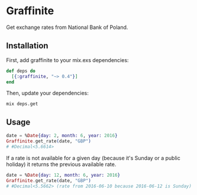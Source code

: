 # Graffinite

Get exchange rates from National Bank of Poland.

## Installation

First, add graffinite to your mix.exs dependencies:

```elixir
def deps do
  [{:graffinite, "~> 0.4"}]
end
```

Then, update your dependencies:

```
mix deps.get
```

## Usage

```elixir
date = %Date{day: 2, month: 6, year: 2016}
Graffinite.get_rate(date, "GBP")
# #Decimal<5.6614>
```

If a rate is not available for a given day (because it's Sunday or a public holiday) it returns the previous available rate.

```elixir
date = %Date{day: 12, month: 6, year: 2016}
Graffinite.get_rate(date, "GBP")
# #Decimal<5.5662> (rate from 2016-06-10 because 2016-06-12 is Sunday)
```
